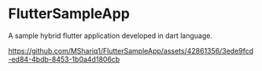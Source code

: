 # FlutterSampleApp
A sample hybrid flutter application developed in dart language.


https://github.com/MShariq1/FlutterSampleApp/assets/42861356/3ede9fcd-ed84-4bdb-8453-1b0a4d1806cb


